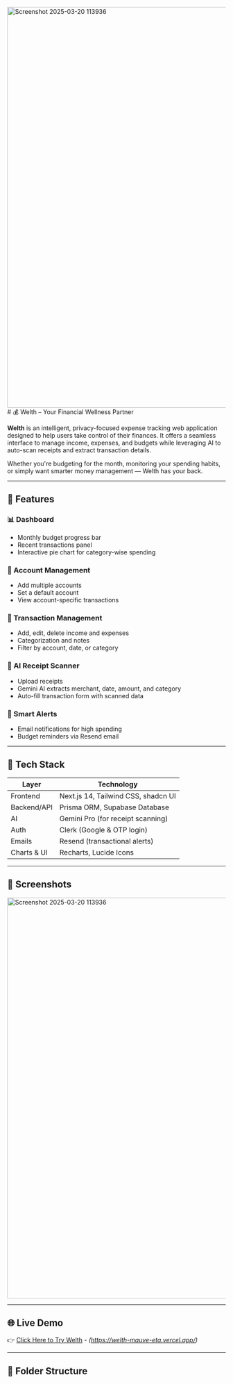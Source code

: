 <img width="1888" height="923" alt="Screenshot 2025-03-20 113936" src="https://github.com/user-attachments/assets/6cb1026c-9a77-419f-a60b-44b30bd60ca5" /># 💰 Welth – Your Financial Wellness Partner

**Welth** is an intelligent, privacy-focused expense tracking web application designed to help users take control of their finances. It offers a seamless interface to manage income, expenses, and budgets while leveraging AI to auto-scan receipts and extract transaction details.

Whether you're budgeting for the month, monitoring your spending habits, or simply want smarter money management — Welth has your back.

---

## 🚀 Features

### 📊 Dashboard
- Monthly budget progress bar
- Recent transactions panel
- Interactive pie chart for category-wise spending

### 💼 Account Management
- Add multiple accounts
- Set a default account
- View account-specific transactions

### 💸 Transaction Management
- Add, edit, delete income and expenses
- Categorization and notes
- Filter by account, date, or category

### 🤖 AI Receipt Scanner
- Upload receipts
- Gemini AI extracts merchant, date, amount, and category
- Auto-fill transaction form with scanned data

### 🔔 Smart Alerts
- Email notifications for high spending
- Budget reminders via Resend email

---

## 🧱 Tech Stack

| Layer        | Technology                       |
|--------------|-----------------------------------|
| Frontend     | Next.js 14, Tailwind CSS, shadcn UI |
| Backend/API  | Prisma ORM, Supabase Database     |
| AI           | Gemini Pro (for receipt scanning) |
| Auth         | Clerk (Google & OTP login)        |
| Emails       | Resend (transactional alerts)     |
| Charts & UI  | Recharts, Lucide Icons            |

---

## 📸 Screenshots

<img width="1888" height="923" alt="Screenshot 2025-03-20 113936" src="https://github.com/user-attachments/assets/4fd48d87-f31b-477b-9f94-326edf55071d" />




---

## 🌐 Live Demo

👉 [Click Here to Try Welth](#) - *(https://welth-mauve-eta.vercel.app/)*

---

## 📁 Folder Structure

